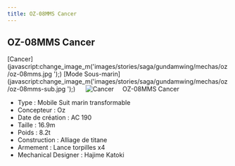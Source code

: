 ```yaml
---
title: OZ-08MMS Cancer
---
```


OZ-08MMS Cancer
---------------

[Cancer](javascript:change_image_m('images/stories/saga/gundamwing/mechas/oz/oz-08mms.jpg
');) [Mode Sous-marin](javascript:change_image_m('images/stories/saga/gundamwing/mechas/oz/oz-08mms-sub.jpg
');)      ![
Cancer](/images/stories/saga/gundamwing/mechas/oz/oz-08mms.jpg
)    
OZ-08MMS Cancer   
  
- Type : Mobile Suit marin transformable  
- Concepteur : Oz  
- Date de création : AC 190  
- Taille : 16.9m  
- Poids : 8.2t  
- Construction : Alliage de titane  
- Armement : Lance torpilles x4  
- Mechanical Designer : Hajime Katoki


 


